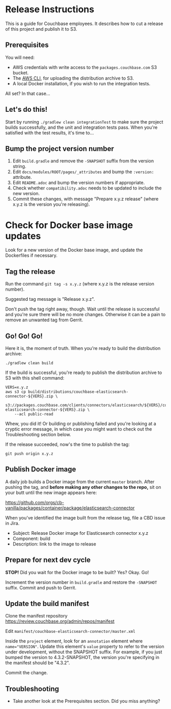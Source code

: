 # Release Instructions

This is a guide for Couchbase employees. It describes how to cut a release of this project
and publish it to S3.


## Prerequisites

You will need:
* AWS credentials with write access to the `packages.couchbase.com` S3 bucket.
* The [AWS CLI](https://docs.aws.amazon.com/cli/latest/userguide/), for uploading the distribution archive to S3.
* A local Docker installation, if you wish to run the integration tests.

All set? In that case...


## Let's do this!

Start by running `./gradlew clean integrationTest` to make sure the project builds successfully,
and the unit and integration tests pass.
When you're satisfied with the test results, it's time to...


## Bump the project version number

1. Edit `build.gradle` and remove the `-SNAPSHOT` suffix from the version string.
2. Edit `docs/modules/ROOT/pages/_attributes` and bump the `:version:` attribute.
3. Edit `README.adoc` and bump the version numbers if appropriate.
4. Check whether `compatibility.adoc` needs to be updated to include the new version.
5. Commit these changes, with message "Prepare x.y.z release"
(where x.y.z is the version you're releasing).

# Check for Docker base image updates

Look for a new version of the Docker base image, and update the Dockerfiles if necessary.

## Tag the release

Run the command `git tag -s x.y.z` (where x.y.z is the release version number).

Suggested tag message is "Release x.y.z".

Don't push the tag right away, though.
Wait until the release is successful and you're sure there will be no more changes.
Otherwise it can be a pain to remove an unwanted tag from Gerrit.


## Go! Go! Go!

Here it is, the moment of truth.
When you're ready to build the distribution archive:

    ./gradlew clean build

If the build is successful, you're ready to publish the distribution archive to S3 with this shell command:

    VERS=x.y.z
    aws s3 cp build/distributions/couchbase-elasticsearch-connector-${VERS}.zip \
        s3://packages.couchbase.com/clients/connectors/elasticsearch/${VERS}/couchbase-elasticsearch-connector-${VERS}.zip \
        --acl public-read


Whew, you did it!
Or building or publishing failed and you're looking at a cryptic error message, in which case you might want to check out the Troubleshooting section below.

If the release succeeded, now's the time to publish the tag:

    git push origin x.y.z

## Publish Docker image

A daily job builds a Docker image from the current `master` branch.
After pushing the tag, and **before making any other changes to the repo,** sit on your butt until the new image appears here:

https://github.com/orgs/cb-vanilla/packages/container/package/elasticsearch-connector

When you've identified the image built from the release tag, file a CBD issue in Jira.

* Subject: Release Docker image for Elasticsearch connector x.y.z
* Component: build
* Description: link to the image to release

## Prepare for next dev cycle

**STOP!** Did you wait for the Docker image to be built? Yes? Okay. Go!

Increment the version number in `build.gradle` and restore the `-SNAPSHOT` suffix.
Commit and push to Gerrit.

## Update the build manifest

Clone the manifest repository https://review.couchbase.org/admin/repos/manifest

Edit `manifest/couchbase-elasticsearch-connector/master.xml`

Inside the `project` element, look for an `annotation` element where `name="VERSION"`.
Update this element's `value` property to refer to the version under development, without the SNAPSHOT suffix.
For example, if you just bumped the version to 4.3.2-SNAPSHOT, the version you're specifying in the manifest should be "4.3.2".

Commit the change.

## Troubleshooting

* Take another look at the Prerequisites section.
Did you miss anything?
